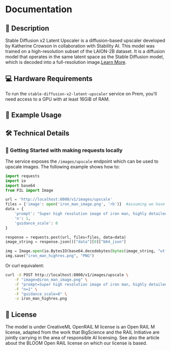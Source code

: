 # Documentation

## 📌 Description

Stable Diffusion x2 Latent Upscaler is a diffusion-based upscaler developed by Katherine Crowson in collaboration with Stability AI. This model was trained on a high-resolution subset of the LAION-2B dataset. It is a diffusion model that operates in the same latent space as the Stable Diffusion model, which is decoded into a full-resolution image.<a href='https://huggingface.co/stabilityai/sd-x2-latent-upscaler' target='_blank'>Learn More</a>.

## 💻 Hardware Requirements

To run the `stable-diffusion-x2-latent-upscaler` service on Prem, you'll need access to a GPU with at least 16GiB of RAM.

## 📒 Example Usage


## 🛠️ Technical Details

### 🚀 Getting Started with making requests locally

The service exposes the `/images/upscale` endpoint which can be used to upscale images. The following example shows how to:

```python
import requests
import io
import base64
from PIL import Image

url = 'http://localhost:8000/v1/images/upscale'
files = {'image': open('iron_man_image.png', 'rb')}  #assuming we have an avg resolution quality iron man image here
data = {
    'prompt': "Super high resolution image of iron man, highly detailed, real life.",
    'n': 1,
    'guidance_scale': 8
}

response = requests.post(url, files=files, data=data)
image_string = response.json()["data"][0]["b64_json"]

img = Image.open(io.BytesIO(base64.decodebytes(bytes(image_string, "utf-8"))))
img.save("iron_man_highres.png", "PNG")

```

Or curl equivalent:
```bash
curl -X POST http://localhost:8000/v1/images/upscale \
    -F "image=@iron_man_image.png" \
    -F "prompt=Super high resolution image of iron man, highly detailed, real life." \
    -F "n=1" \
    -F "guidance_scale=8" \
    -o iron_man_highres.png
```

## 📜 License

The model is under CreativeML OpenRAIL M license is an Open RAIL M license, adapted from the work that BigScience and the RAIL Initiative are jointly carrying in the area of responsible AI licensing. See also the article about the BLOOM Open RAIL license on which our license is based.

